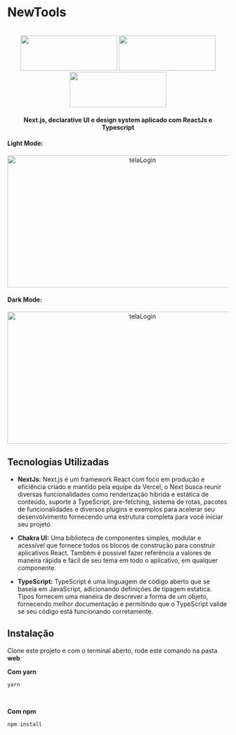 # NewTools

<br>
<div align="center">
  <img src="https://user-images.githubusercontent.com/51219408/97981684-6f615a00-1db1-11eb-9976-eb40bbcec982.png" width="220" height="80" /> <img src="https://user-images.githubusercontent.com/51219408/98129185-998d4780-1e97-11eb-9d47-6ae7203c5543.png" width="220" height="80" />
  <img src="https://user-images.githubusercontent.com/51219408/98129832-5bdcee80-1e98-11eb-88cc-ed5efc7cfcc8.png" width="220" height="80" />

  <h4 align="center">
     Next.js, declarative UI e design system aplicado com ReactJs e Typescript
  </h4>
</div>

#### Light Mode:
<p align="center">
  <img alt="telaLogin" src="https://user-images.githubusercontent.com/51219408/98130889-811e2c80-1e99-11eb-8a64-6ba6ce8c098d.png" width="600" height="300"/>
</p>

#### Dark Mode:
<p align="center">
  <img alt="telaLogin" src="https://user-images.githubusercontent.com/51219408/98131845-72844500-1e9a-11eb-913c-a390ef791f3c.png" width="600" height="300"/>
</p>


## Tecnologias Utilizadas

 - <b>NextJs:</b> Next.js é um framework React com foco em produção e eficiência criado e mantido pela equipe da Vercel, o Next busca reunir diversas funcionalidades como renderização hibrida e estática de conteúdo, suporte a TypeScript, pre-fetching, sistema de rotas, pacotes de funcionalidades e diversos plugins e exemplos para acelerar seu desenvolvimento fornecendo uma estrutura completa para você iniciar seu projeto.
 
  - <b>Chakra UI:</b> Uma biblioteca de componentes simples, modular e acessível que fornece todos os blocos de construção para construir aplicativos React. Também é possivel fazer referência a valores de maneira rápida e fácil de seu tema em todo o aplicativo, em qualquer componente.
  
  - <b>TypeScript:</b> TypeScript é uma linguagem de código aberto que se baseia em JavaScript, adicionando definições de tipagem estatica. Tipos fornecem uma maneira de descrever a forma de um objeto, fornecendo melhor documentação e permitindo que o TypeScript valide se seu código está funcionando corretamente.
 
## Instalação

Clone este projeto e com o terminal aberto, rode este comando na pasta <b>web</b>: 

<b>Com yarn</b>
```sh
yarn 
```
<br>

<b>Com npm</b>
```sh
npm install
```


